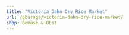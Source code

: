 ```yaml
---
title: "Victoria Dahn Dry Rice Market"
url: /gbarnga/victoria-dahn-dry-rice-market/
shop: Gemüse & Obst
---
```

